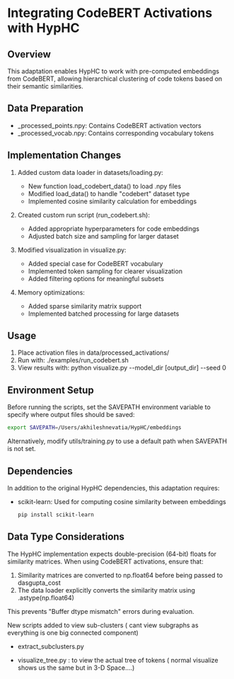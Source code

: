 # Integrating CodeBERT Activations with HypHC

## Overview
This adaptation enables HypHC to work with pre-computed embeddings from CodeBERT, 
allowing hierarchical clustering of code tokens based on their semantic similarities.

## Data Preparation
- _processed_points.npy: Contains CodeBERT activation vectors
- _processed_vocab.npy: Contains corresponding vocabulary tokens

## Implementation Changes

1. Added custom data loader in datasets/loading.py:
   - New function load_codebert_data() to load .npy files
   - Modified load_data() to handle "codebert" dataset type
   - Implemented cosine similarity calculation for embeddings

2. Created custom run script (run_codebert.sh):
   - Added appropriate hyperparameters for code embeddings
   - Adjusted batch size and sampling for larger dataset

3. Modified visualization in visualize.py:
   - Added special case for CodeBERT vocabulary
   - Implemented token sampling for clearer visualization
   - Added filtering options for meaningful subsets

4. Memory optimizations:
   - Added sparse similarity matrix support
   - Implemented batched processing for large datasets

## Usage
1. Place activation files in data/processed_activations/
2. Run with: ./examples/run_codebert.sh
3. View results with: python visualize.py --model_dir [output_dir] --seed 0

## Environment Setup

Before running the scripts, set the SAVEPATH environment variable to specify where 
output files should be saved:

```bash
export SAVEPATH=/Users/akhileshnevatia/HypHC/embeddings
```

Alternatively, modify utils/training.py to use a default path when SAVEPATH is not set.

## Dependencies

In addition to the original HypHC dependencies, this adaptation requires:

- scikit-learn: Used for computing cosine similarity between embeddings
  ```bash
  pip install scikit-learn
   ```

## Data Type Considerations

The HypHC implementation expects double-precision (64-bit) floats for similarity matrices.
When using CodeBERT activations, ensure that:

1. Similarity matrices are converted to np.float64 before being passed to dasgupta_cost
2. The data loader explicitly converts the similarity matrix using .astype(np.float64)

This prevents "Buffer dtype mismatch" errors during evaluation.


New scripts added to view sub-clusters ( cant view subgraphs as everything is one big connected component)

- extract_subclusters.py

- visualize_tree.py : to view the actual tree of tokens ( normal visualize shows us the same but in 3-D Space....)



